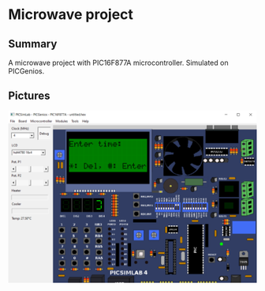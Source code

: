 # Microwave project

## Summary
A microwave project with PIC16F877A microcontroller. Simulated on PICGenios.

## Pictures
![image](\images\first_screen.png) 